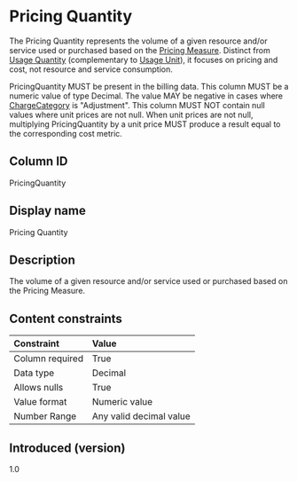 # Pricing Quantity

The Pricing Quantity represents the volume of a given resource and/or service used or purchased based on the [Pricing Measure](#pricingmeasure). Distinct from [Usage Quantity](#usagequantity) (complementary to [Usage Unit](#usageunit)), it focuses on pricing and cost, not resource and service consumption.

PricingQuantity MUST be present in the billing data. This column MUST be a numeric value of type Decimal. The value MAY be negative in cases where [ChargeCategory](#chargecategory) is "Adjustment". This column MUST NOT contain null values where unit prices are not null. When unit prices are not null, multiplying PricingQuantity by a unit price MUST produce a result equal to the corresponding cost metric.

## Column ID

PricingQuantity

## Display name

Pricing Quantity

## Description

The volume of a given resource and/or service used or purchased based on the Pricing Measure.

## Content constraints

|    Constraint   |      Value                |
|:----------------|:--------------------------|
| Column required | True                      |
| Data type       | Decimal                   |
| Allows nulls    | True                      |
| Value format    | Numeric value             |
| Number Range    | Any valid decimal value   |

## Introduced (version)

1.0
